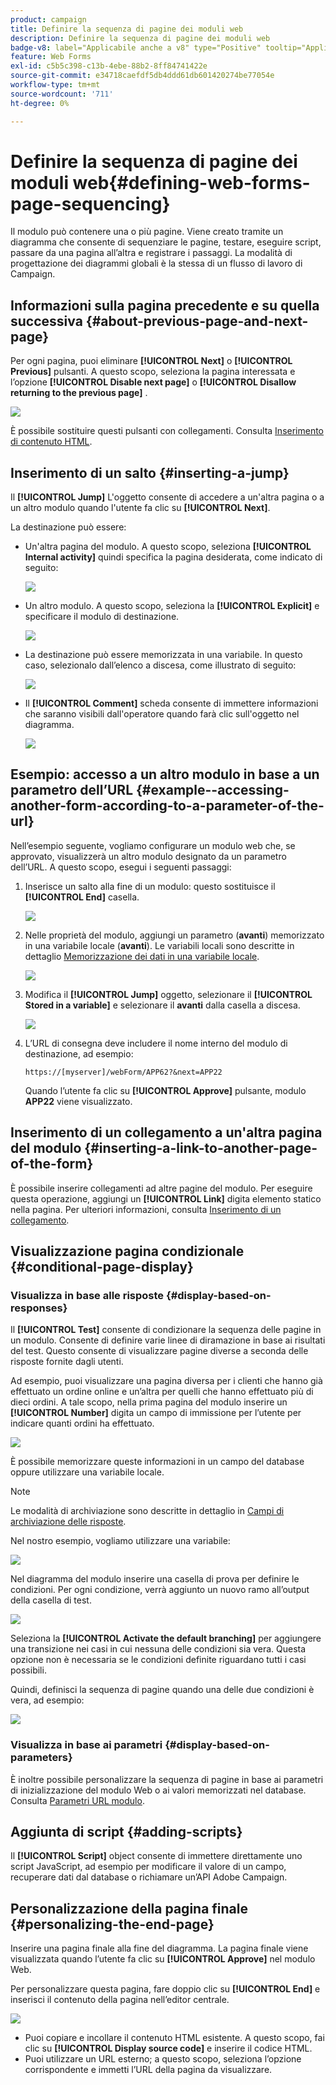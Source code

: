 ```yaml
---
product: campaign
title: Definire la sequenza di pagine dei moduli web
description: Definire la sequenza di pagine dei moduli web
badge-v8: label="Applicabile anche a v8" type="Positive" tooltip="Applicabile anche a Campaign v8"
feature: Web Forms
exl-id: c5b5c398-c13b-4ebe-88b2-8ff84741422e
source-git-commit: e34718caefdf5db4ddd61db601420274be77054e
workflow-type: tm+mt
source-wordcount: '711'
ht-degree: 0%

---
```


# Definire la sequenza di pagine dei moduli web{#defining-web-forms-page-sequencing}



Il modulo può contenere una o più pagine. Viene creato tramite un diagramma che consente di sequenziare le pagine, testare, eseguire script, passare da una pagina all’altra e registrare i passaggi. La modalità di progettazione dei diagrammi globali è la stessa di un flusso di lavoro di Campaign.

## Informazioni sulla pagina precedente e su quella successiva {#about-previous-page-and-next-page}

Per ogni pagina, puoi eliminare **[!UICONTROL Next]** o **[!UICONTROL Previous]** pulsanti. A questo scopo, seleziona la pagina interessata e l’opzione **[!UICONTROL Disable next page]** o **[!UICONTROL Disallow returning to the previous page]** .

![](assets/s_ncs_admin_survey_no_next_page.png)

È possibile sostituire questi pulsanti con collegamenti. Consulta [Inserimento di contenuto HTML](static-elements-in-a-web-form.md#inserting-html-content).

## Inserimento di un salto {#inserting-a-jump}

Il **[!UICONTROL Jump]** L&#39;oggetto consente di accedere a un&#39;altra pagina o a un altro modulo quando l&#39;utente fa clic su **[!UICONTROL Next]**.

La destinazione può essere:

* Un&#39;altra pagina del modulo. A questo scopo, seleziona **[!UICONTROL Internal activity]** quindi specifica la pagina desiderata, come indicato di seguito:

  ![](assets/s_ncs_admin_jump_param1.png)

* Un altro modulo. A questo scopo, seleziona la **[!UICONTROL Explicit]** e specificare il modulo di destinazione.

  ![](assets/s_ncs_admin_jump_param2.png)

* La destinazione può essere memorizzata in una variabile. In questo caso, selezionalo dall’elenco a discesa, come illustrato di seguito:

  ![](assets/s_ncs_admin_jump_param3.png)

* Il **[!UICONTROL Comment]** scheda consente di immettere informazioni che saranno visibili dall&#39;operatore quando farà clic sull&#39;oggetto nel diagramma.

  ![](assets/s_ncs_admin_survey_jump_comment.png)

## Esempio: accesso a un altro modulo in base a un parametro dell’URL {#example--accessing-another-form-according-to-a-parameter-of-the-url}

Nell’esempio seguente, vogliamo configurare un modulo web che, se approvato, visualizzerà un altro modulo designato da un parametro dell’URL. A questo scopo, esegui i seguenti passaggi:

1. Inserisce un salto alla fine di un modulo: questo sostituisce il **[!UICONTROL End]** casella.

   ![](assets/s_ncs_admin_survey_jump_sample1.png)

1. Nelle proprietà del modulo, aggiungi un parametro (**avanti**) memorizzato in una variabile locale (**avanti**). Le variabili locali sono descritte in dettaglio [Memorizzazione dei dati in una variabile locale](web-forms-answers.md#storing-data-in-a-local-variable).

   ![](assets/s_ncs_admin_survey_jump_sample2.png)

1. Modifica il **[!UICONTROL Jump]** oggetto, selezionare il **[!UICONTROL Stored in a variable]** e selezionare il **avanti** dalla casella a discesa.

   ![](assets/s_ncs_admin_survey_jump_sample3.png)

1. L’URL di consegna deve includere il nome interno del modulo di destinazione, ad esempio:

   ```
   https://[myserver]/webForm/APP62?&next=APP22
   ```

   Quando l’utente fa clic su **[!UICONTROL Approve]** pulsante, modulo **APP22** viene visualizzato.

## Inserimento di un collegamento a un&#39;altra pagina del modulo {#inserting-a-link-to-another-page-of-the-form}

È possibile inserire collegamenti ad altre pagine del modulo. Per eseguire questa operazione, aggiungi un **[!UICONTROL Link]** digita elemento statico nella pagina. Per ulteriori informazioni, consulta [Inserimento di un collegamento](static-elements-in-a-web-form.md#inserting-a-link).

## Visualizzazione pagina condizionale {#conditional-page-display}

### Visualizza in base alle risposte {#display-based-on-responses}

Il **[!UICONTROL Test]** consente di condizionare la sequenza delle pagine in un modulo. Consente di definire varie linee di diramazione in base ai risultati del test. Questo consente di visualizzare pagine diverse a seconda delle risposte fornite dagli utenti.

Ad esempio, puoi visualizzare una pagina diversa per i clienti che hanno già effettuato un ordine online e un’altra per quelli che hanno effettuato più di dieci ordini. A tale scopo, nella prima pagina del modulo inserire un **[!UICONTROL Number]** digita un campo di immissione per l’utente per indicare quanti ordini ha effettuato.

![](assets/s_ncs_admin_survey_test_ex0.png)

È possibile memorizzare queste informazioni in un campo del database oppure utilizzare una variabile locale.

>[!NOTE]
>
>Le modalità di archiviazione sono descritte in dettaglio in [Campi di archiviazione delle risposte](web-forms-answers.md#response-storage-fields).

Nel nostro esempio, vogliamo utilizzare una variabile:

![](assets/s_ncs_admin_survey_test_ex1.png)

Nel diagramma del modulo inserire una casella di prova per definire le condizioni. Per ogni condizione, verrà aggiunto un nuovo ramo all’output della casella di test.

![](assets/s_ncs_admin_survey_test_ex2.png)

Seleziona la **[!UICONTROL Activate the default branching]** per aggiungere una transizione nei casi in cui nessuna delle condizioni sia vera. Questa opzione non è necessaria se le condizioni definite riguardano tutti i casi possibili.

Quindi, definisci la sequenza di pagine quando una delle due condizioni è vera, ad esempio:

![](assets/s_ncs_admin_survey_test_ex3.png)

### Visualizza in base ai parametri {#display-based-on-parameters}

È inoltre possibile personalizzare la sequenza di pagine in base ai parametri di inizializzazione del modulo Web o ai valori memorizzati nel database. Consulta [Parametri URL modulo](defining-web-forms-properties.md#form-url-parameters).

## Aggiunta di script {#adding-scripts}

Il **[!UICONTROL Script]** object consente di immettere direttamente uno script JavaScript, ad esempio per modificare il valore di un campo, recuperare dati dal database o richiamare un’API Adobe Campaign.

## Personalizzazione della pagina finale {#personalizing-the-end-page}

Inserire una pagina finale alla fine del diagramma. La pagina finale viene visualizzata quando l’utente fa clic su **[!UICONTROL Approve]** nel modulo Web.

Per personalizzare questa pagina, fare doppio clic su **[!UICONTROL End]** e inserisci il contenuto della pagina nell’editor centrale.

![](assets/s_ncs_admin_survey_end_page_edit.png)

* Puoi copiare e incollare il contenuto HTML esistente. A questo scopo, fai clic su **[!UICONTROL Display source code]** e inserire il codice HTML.
* Puoi utilizzare un URL esterno; a questo scopo, seleziona l’opzione corrispondente e immetti l’URL della pagina da visualizzare.
